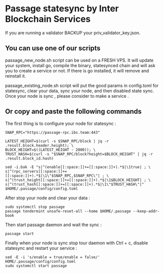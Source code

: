 # Passage statesync by Inter Blockchain Services

If you are running a validator BACKUP your priv_validator_key.json.

## You can use one of our scripts

passage_new_node.sh script can be used on a FRESH VPS. It will update your system, install go, compile the binary, statesynced chain and will ask you to create a service or not. If there is go installed, it will remove and reinstall it.

passage_existing_node.sh script will put the good params in config.toml for statesync, clear your data, sync your node, and then disabled state sync. Once your node is sync , please consider to make a service .

## Or copy and paste the following commands

The first thing is to configure your node for statesync :

```
SNAP_RPC="https://passage-rpc.ibs.team:443"

LATEST_HEIGHT=$(curl -s $SNAP_RPC/block | jq -r .result.block.header.height); \
BLOCK_HEIGHT=$((LATEST_HEIGHT - 2000)); \
TRUST_HASH=$(curl -s "$SNAP_RPC/block?height=$BLOCK_HEIGHT" | jq -r .result.block_id.hash)

sed -i.bak -E "s|^(enable[[:space:]]+=[[:space:]]+).*$|\1true| ; \
s|^(rpc_servers[[:space:]]+=[[:space:]]+).*$|\1\"$SNAP_RPC,$SNAP_RPC\"| ; \
s|^(trust_height[[:space:]]+=[[:space:]]+).*$|\1$BLOCK_HEIGHT| ; \
s|^(trust_hash[[:space:]]+=[[:space:]]+).*$|\1\"$TRUST_HASH\"|" $HOME/.passage/config/config.toml
```

After stop your node and clear your data :

```
sudo systemctl stop passage
passage tendermint unsafe-reset-all --home $HOME/.passage --keep-addr-book
```

Then start passage daemon and wait the sync :

```
passage start
```

Finally when your node is sync stop tour daemon with Ctrl + c, disable statesync and restart your service :

```
sed -E -i 's/enable = true/enable = false/' HOME/.passage/config/config.toml
sudo systemctl start passage
```
